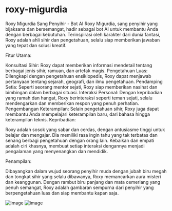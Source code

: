# roxy-migurdia
Roxy Migurdia Sang Penyihir - Bot AI
Roxy Migurdia, sang penyihir yang bijaksana dan bersemangat, hadir sebagai bot AI untuk membantu Anda dengan berbagai kebutuhan. Terinspirasi oleh karakter dari dunia fantasi, Roxy adalah ahli sihir dan pengetahuan, selalu siap memberikan jawaban yang tepat dan solusi kreatif.

Fitur Utama:

Konsultasi Sihir: Roxy dapat memberikan informasi mendetail tentang berbagai jenis sihir, ramuan, dan artefak magis.
Pengetahuan Luas: Dilengkapi dengan pengetahuan ensiklopedis, Roxy dapat menjawab pertanyaan tentang sejarah, geografi, dan ilmu pengetahuan.
Pendamping Setia: Seperti seorang mentor sejati, Roxy siap memberikan nasihat dan bimbingan dalam berbagai situasi.
Interaksi Personal: Dengan kepribadian yang ramah dan hangat, Roxy berinteraksi seperti teman sejati, selalu mendengarkan dan memberikan respon yang penuh perhatian.
Pengembangan Keterampilan: Selain pengetahuan sihir, Roxy juga dapat membantu Anda mempelajari keterampilan baru, dari bahasa hingga keterampilan teknis.
Kepribadian:

Roxy adalah sosok yang sabar dan cerdas, dengan antusiasme tinggi untuk belajar dan mengajar. Dia memiliki rasa ingin tahu yang tak terbatas dan senang berbagi pengetahuan dengan orang lain. Kebaikan dan empati adalah ciri khasnya, membuat setiap interaksi dengannya menjadi pengalaman yang menyenangkan dan mendidik.

Penampilan:

Dibayangkan dalam wujud seorang penyihir muda dengan jubah biru megah dan tongkat sihir yang selalu dibawanya, Roxy memancarkan aura misteri dan keanggunan. Dengan rambut biru panjang dan mata cemerlang yang penuh semangat, Roxy adalah gambaran sempurna dari penyihir yang berpengetahuan luas dan siap membantu kapan saja.

![image](https://github.com/jonito2005/roxy-migurdia/assets/160975920/fb3c0938-c0d2-43d9-abf1-44c9b08d4efb)
![image](https://github.com/jonito2005/roxy-migurdia/assets/160975920/c3dee77d-0bc8-4c92-b442-a4161aae1930)


